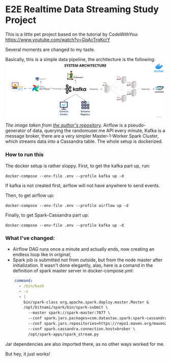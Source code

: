 # E2E Realtime Data Streaming Study Project

This is a little pet project based on the tutorial by CodeWithYou: https://www.youtube.com/watch?v=GqAcTrqKcrY

Several moments are changed to my taste. 

Basically, this is a simple data pipeline, the architecture is the following:
![img.png](img.png) 
*The image taken from [the author's repository](https://github.com/airscholar/e2e-data-engineering).*
Airflow is a pseudo-generator of data, querying the randomuser.me API every minute, Kafka is a message broker, there are a very simpler Master-1-Worker Spark Cluster, which streams data into a Cassandra table. The whole setup is dockerized.

### How to run this
The docker setup is rather sloppy.
First, to get the kafka part up, run:

`docker-compose --env-file .env --profile kafka up -d`

If kafka is not created first, airflow will not have anywhere to send events.

Then, to get airflow up:

`docker-compose --env-file .env --profile airflow up -d`

Finally, to get Spark-Cassandra part up: 

`docker-compose --env-file .env --profile kafka up -d`


### What I've changed:
* Airflow DAG runs once a minute and actually ends, now creating an endless loop like in original;
* Spark job is submitted not from outside, but from the node master after initialization. It wasn't done elegantly, alas, here is a comand in the definition of spark master server in docker-compose.yml:
```yaml
    command:
      - /bin/bash
      - -c
      - |
        bin/spark-class org.apache.spark.deploy.master.Master &
        /opt/bitnami/spark/bin/spark-submit \
          --master spark://spark-master:7077 \
          --conf spark.jars.packages=com.datastax.spark:spark-cassandra-connector_2.12:3.4.0,org.apache.spark:spark-sql-kafka-0-10_2.12:3.4.0,org.apache.spark:spark-streaming-kafka-0-10_2.12:3.4.0 \
          --conf spark.jars.repositories=https://repo1.maven.org/maven2/ \
          --conf spark.cassandra.connection.host=broker \
          /opt/spark-apps/spark_stream.py
````
Jar dependencies are also imported there, as no other ways worked for me.

But hey, it just works!